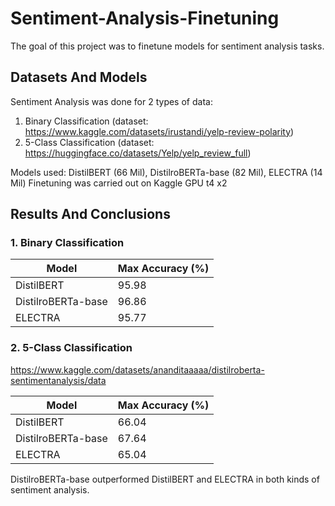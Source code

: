 # Sentiment-Analysis-Finetuning

The goal of this project was to finetune models for sentiment analysis tasks. 

## Datasets And Models
Sentiment Analysis was done for 2 types of data:
1. Binary Classification (dataset: https://www.kaggle.com/datasets/irustandi/yelp-review-polarity)
2. 5-Class Classification (dataset: https://huggingface.co/datasets/Yelp/yelp_review_full)

Models used: DistilBERT (66 Mil), DistilroBERTa-base (82 Mil), ELECTRA (14 Mil)
Finetuning was carried out on Kaggle GPU t4 x2

## Results And Conclusions

### 1. Binary Classification

| Model             | Max Accuracy (%) |
|-------------------|------------------|
| DistilBERT         | 95.98            |
| DistilroBERTa-base | 96.86            |
| ELECTRA            | 95.77            |

### 2. 5-Class Classification
https://www.kaggle.com/datasets/ananditaaaaa/distilroberta-sentimentanalysis/data

| Model             | Max Accuracy (%) |
|-------------------|------------------|
| DistilBERT         | 66.04            |
| DistilroBERTa-base | 67.64            |
| ELECTRA            | 65.04            |

DistilroBERTa-base outperformed DistilBERT and ELECTRA in both kinds of sentiment analysis.
